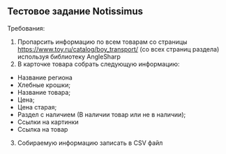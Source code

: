 ## Тестовое задание Notissimus

Требования:
1. Пропарсить информацию по всем товарам со страницы https://www.toy.ru/catalog/boy_transport/ (со всех страниц раздела) используя библиотеку AngleSharp
2.  В карточке товара собрать следующую информацию:
- Название региона
- Хлебные крошки;
- Название товара;
- Цена;
- Цена старая;
- Раздел с наличием (В наличии товар или не в наличии);
- Ссылки на картинки
- Ссылка на товар

3. Собираемую информацию записать в CSV файл